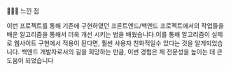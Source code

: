 🙋🏻‍♀ 느낀 점 

이번 프로젝트를 통해 기존에 구현하였던 프론트엔드/백엔드 프로젝트에서의 작업들을 배운 알고리즘을 통해서 더욱 개선 시키는 법을 배웠습니다.이를 통해 알고리즘이 실제로 웹사이트 구현에서 적용이 된다면, 훨씬 사용자 친화적일수 있다는 것을 알게되었습니다. 백엔드 개발자로서의 길을 희망하는 만큼, 이번 경험은 제 전문성을 높이는 데 큰 도움이 되었습니다